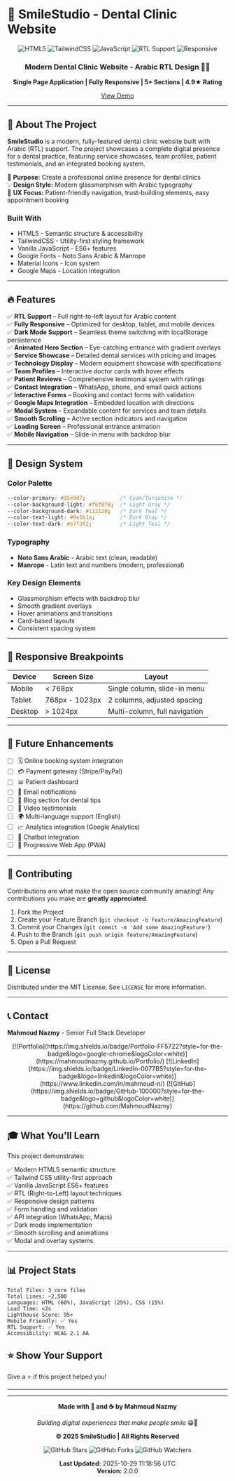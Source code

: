 # 🦷 **SmileStudio - Dental Clinic Website**

<div align="center">

![HTML5](https://img.shields.io/badge/HTML5-E34F26?style=for-the-badge&logo=html5&logoColor=white)
![TailwindCSS](https://img.shields.io/badge/TailwindCSS-38B2AC?style=for-the-badge&logo=tailwind-css&logoColor=white)
![JavaScript](https://img.shields.io/badge/JavaScript-F7DF1E?style=for-the-badge&logo=javascript&logoColor=black)
![RTL Support](https://img.shields.io/badge/RTL_Support-4FC08D?style=for-the-badge&logo=text&logoColor=white)
![Responsive](https://img.shields.io/badge/Responsive-FF6B6B?style=for-the-badge&logo=responsive&logoColor=white)

### **Modern Dental Clinic Website - Arabic RTL Design** 🦷✨

**Single Page Application | Fully Responsive | 5+ Sections | 4.9★ Rating**

[View Demo](https://mahmoudnazmy.github.io/Dental-Clinic-Website/) 

</div>

---

## 📖 **About The Project**

**SmileStudio** is a modern, fully-featured dental clinic website built with Arabic (RTL) support. The project showcases a complete digital presence for a dental practice, featuring service showcases, team profiles, patient testimonials, and an integrated booking system.

🎯 **Purpose:** Create a professional online presence for dental clinics  
💡 **Design Style:** Modern glassmorphism with Arabic typography  
🎨 **UX Focus:** Patient-friendly navigation, trust-building elements, easy appointment booking

### **Built With**

- HTML5 - Semantic structure & accessibility
- TailwindCSS - Utility-first styling framework
- Vanilla JavaScript - ES6+ features
- Google Fonts - Noto Sans Arabic & Manrope
- Material Icons - Icon system
- Google Maps - Location integration

---

## 🔥 **Features**

✅ **RTL Support** – Full right-to-left layout for Arabic content  
✅ **Fully Responsive** – Optimized for desktop, tablet, and mobile devices  
✅ **Dark Mode Support** – Seamless theme switching with localStorage persistence  
✅ **Animated Hero Section** – Eye-catching entrance with gradient overlays  
✅ **Service Showcase** – Detailed dental services with pricing and images  
✅ **Technology Display** – Modern equipment showcase with specifications  
✅ **Team Profiles** – Interactive doctor cards with hover effects  
✅ **Patient Reviews** – Comprehensive testimonial system with ratings  
✅ **Contact Integration** – WhatsApp, phone, and email quick actions  
✅ **Interactive Forms** – Booking and contact forms with validation  
✅ **Google Maps Integration** – Embedded location with directions  
✅ **Modal System** – Expandable content for services and team details  
✅ **Smooth Scrolling** – Active section indicators and navigation  
✅ **Loading Screen** – Professional entrance animation  
✅ **Mobile Navigation** – Slide-in menu with backdrop blur

---

## 🎨 **Design System**

### **Color Palette**
```css
--color-primary: #35e9d7;           /* Cyan/Turquoise */
--color-background-light: #f6f8f8;  /* Light Gray */
--color-background-dark: #112120;   /* Dark Teal */
--color-text-light: #0e1b1a;        /* Dark Gray */
--color-text-dark: #e7f3f2;         /* Light Teal */
```

### **Typography**

- **Noto Sans Arabic** - Arabic text (clean, readable)
- **Manrope** - Latin text and numbers (modern, professional)

### **Key Design Elements**

- Glassmorphism effects with backdrop blur
- Smooth gradient overlays
- Hover animations and transitions
- Card-based layouts
- Consistent spacing system

---

## 📱 **Responsive Breakpoints**

| Device | Screen Size | Layout |
|--------|-------------|--------|
| Mobile | < 768px | Single column, slide-in menu |
| Tablet | 768px - 1023px | 2 columns, adjusted spacing |
| Desktop | > 1024px | Multi-column, full navigation |

---



## 🔮 **Future Enhancements**

- [ ] 🗓️ Online booking system integration
- [ ] 💳 Payment gateway (Stripe/PayPal)
- [ ] 📊 Patient dashboard
- [ ] 🔔 Email notifications
- [ ] 📝 Blog section for dental tips
- [ ] 🎥 Video testimonials
- [ ] 🌍 Multi-language support (English)
- [ ] 📈 Analytics integration (Google Analytics)
- [ ] 🤖 Chatbot integration
- [ ] 📱 Progressive Web App (PWA)

---

## 🤝 **Contributing**

Contributions are what make the open source community amazing! Any contributions you make are **greatly appreciated**.

1. Fork the Project
2. Create your Feature Branch (`git checkout -b feature/AmazingFeature`)
3. Commit your Changes (`git commit -m 'Add some AmazingFeature'`)
4. Push to the Branch (`git push origin feature/AmazingFeature`)
5. Open a Pull Request

---

## 📜 **License**

Distributed under the MIT License. See `LICENSE` for more information.

---

## 📞 **Contact**

**Mahmoud Nazmy** - Senior Full Stack Developer
<div align="center"> [![Portfolio](https://img.shields.io/badge/Portfolio-FF5722?style=for-the-badge&logo=google-chrome&logoColor=white)](https://mahmoudnazmy.github.io/Portfolio/)
[![LinkedIn](https://img.shields.io/badge/LinkedIn-0077B5?style=for-the-badge&logo=linkedin&logoColor=white)](https://www.linkedin.com/in/mahmoud-n/)
[![GitHub](https://img.shields.io/badge/GitHub-100000?style=for-the-badge&logo=github&logoColor=white)](https://github.com/MahmoudNazmy) </div>



---

## 🎓 **What You'll Learn**

This project demonstrates:

✅ Modern HTML5 semantic structure  
✅ Tailwind CSS utility-first approach  
✅ Vanilla JavaScript ES6+ features  
✅ RTL (Right-to-Left) layout techniques  
✅ Responsive design patterns  
✅ Form handling and validation  
✅ API integration (WhatsApp, Maps)  
✅ Dark mode implementation  
✅ Smooth scrolling and animations  
✅ Modal and overlay systems  

---

## 📊 **Project Stats**
```
Total Files: 3 core files
Total Lines: ~2,500
Languages: HTML (60%), JavaScript (25%), CSS (15%)
Load Time: <2s
Lighthouse Score: 95+
Mobile Friendly: ✅ Yes
RTL Support: ✅ Yes
Accessibility: WCAG 2.1 AA
```



## ⭐ **Show Your Support**

Give a ⭐️ if this project helped you!

---


---

<div align="center">

**Made with 💙 and ☕ by Mahmoud Nazmy**

*Building digital experiences that make people smile* 😁🦷

**© 2025 SmileStudio | All Rights Reserved**

![GitHub Stars](https://img.shields.io/github/stars/MahmoudNazmy/smilestudio?style=social)
![GitHub Forks](https://img.shields.io/github/forks/MahmoudNazmy/smilestudio?style=social)
![GitHub Watchers](https://img.shields.io/github/watchers/MahmoudNazmy/smilestudio?style=social)

**Last Updated:** 2025-10-29 11:18:56 UTC  
**Version:** 2.0.0

</div>
